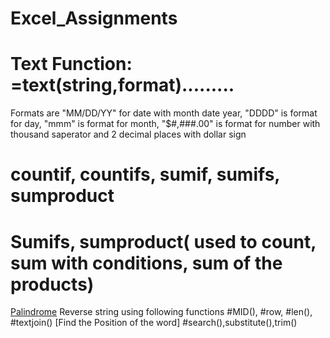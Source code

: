 # Excel_Assignments
# Text Function: =text(string,format).........
Formats are "MM/DD/YY" for date with month date year, "DDDD" is format for day, "mmm" is format for month, "$#,###.00" is format for number with thousand saperator and 2 decimal places with dollar sign
# countif, countifs, sumif, sumifs, sumproduct
# Sumifs, sumproduct( used to count, sum with conditions, sum of the products)
[Palindrome](https://github.com/AnureetKaurTiwana/Excel_Assignments/blob/main/Palindrome.xlsx)
Reverse string using following functions #MID(), #row, #len(), #textjoin()
[Find the Position of the word] 
#search(),substitute(),trim()
